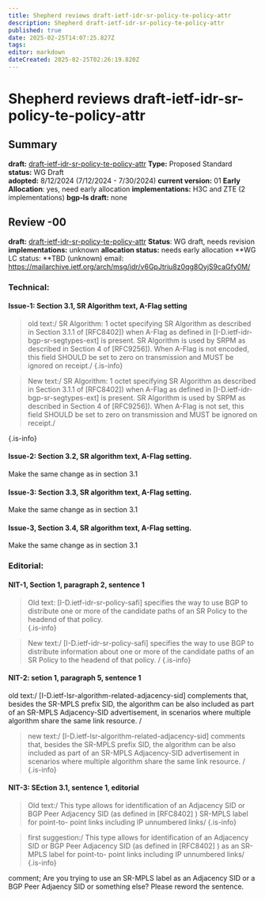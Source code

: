 ```yaml
---
title: Shepherd reviews draft-ietf-idr-sr-policy-te-policy-attr
description: Shepherd draft-ietf-idr-sr-policy-te-policy-attr
published: true
date: 2025-02-25T14:07:25.827Z
tags: 
editor: markdown
dateCreated: 2025-02-25T02:26:19.820Z
---
```


# Shepherd reviews draft-ietf-idr-sr-policy-te-policy-attr


## Summary 
**draft:**  [draft-ietf-idr-sr-policy-te-policy-attr](https://datatracker.ietf.org/doc/html/draft-ietf-idr-sr-policy-te-policy-attr) 
**Type:** Proposed Standard 
**status:** WG Draft  
**adopted:**  8/12/2024 (7/12/2024 - 7/30/2024) 
**current version:** 01
**Early Allocation**: yes, need early allocation 
**implementations:** H3C and ZTE (2 implementations) 
**bgp-ls draft:** none


## Review -00 
**draft:**  [draft-ietf-idr-sr-policy-te-policy-attr](https://datatracker.ietf.org/doc/html/draft-ietf-idr-sr-policy-te-policy-attr)
**Status**: WG draft, needs revision 
**implementations:** unknown 
**allocation status:** needs early allocation 
**WG LC status: **TBD (unknown)
email: https://mailarchive.ietf.org/arch/msg/idr/v6GpJtriu8z0qg8OyjS9caGfy0M/



### Technical: 
#### Issue-1: Section 3.1, SR Algorithm text, A-Flag setting 

> old text:/
>    SR Algorithm: 1 octet specifying SR Algorithm as described in
>    Section 3.1.1 of [RFC8402]) when A-Flag as defined in
>    [I-D.ietf-idr-bgp-sr-segtypes-ext] is present.  SR Algorithm is used
>    by SRPM as described in Section 4 of [RFC9256]).  When A-Flag is not
>    encoded, this field SHOULD be set to zero on transmission and MUST be
>    ignored on receipt./
{.is-info}

>  New text:/ 
>    SR Algorithm: 1 octet specifying SR Algorithm as described in
>    Section 3.1.1 of [RFC8402]) when A-Flag as defined in
>    [I-D.ietf-idr-bgp-sr-segtypes-ext] is present.  SR Algorithm is used
>    by SRPM as described in Section 4 of [RFC9256]).  When A-Flag is not
>    set, this field SHOULD be set to zero on transmission and MUST be
>    ignored on receipt./
>   
{.is-info}

#### Issue-2: Section 3.2, SR algorithm text, A-Flag setting. 

Make the same change as in section 3.1 

#### Issue-3: Section 3.3, SR algorithm text, A-Flag setting. 

Make the same change as in section 3.1 

#### Issue-3, Section 3.4, SR algorithm text, A-Flag setting. 

Make the same change as in section 3.1 


### Editorial: 

#### NIT-1, Section 1, paragraph 2, sentence 1

> Old text: 
>   [I-D.ietf-idr-sr-policy-safi] specifies the way to use BGP to
>    distribute one or more of the candidate paths of an SR Policy to the
>    headend of that policy.   
{.is-info}

   
> New text:/
>   [I-D.ietf-idr-sr-policy-safi] specifies the way to use BGP to
>    distribute information about one or more of the candidate paths of an SR Policy to the
>    headend of that policy. / 
{.is-info}

   
   
#### NIT-2: setion 1, paragraph 5, sentence 1
old text:/
 [I-D.ietf-lsr-algorithm-related-adjacency-sid] complements that,
   besides the SR-MPLS prefix SID, the algorithm can be also included as
   part of an SR-MPLS Adjacency-SID advertisement, in scenarios where
   multiple algorithm share the same link resource. /
   
> new text:/
>  [I-D.ietf-lsr-algorithm-related-adjacency-sid] comments that,
>    besides the SR-MPLS prefix SID, the algorithm can be also included as
>    part of an SR-MPLS Adjacency-SID advertisement in scenarios where
>    multiple algorithm share the same link resource. /
{.is-info}

   
 
#### NIT-3: SEction 3.1, sentence 1, editorial
 
>  Old text:/
>     This type allows for identification of an Adjacency SID or BGP Peer
>    Adjacency SID (as defined in [RFC8402] ) SR-MPLS label for point-to-
>    point links including IP unnumbered links/
{.is-info}

>    
>  first suggestion:/
>      This type allows for identification of an Adjacency SID or BGP Peer
>    Adjacency SID (as defined in [RFC8402] ) as an SR-MPLS label for point-to-
>    point links including IP unnumbered links/
{.is-info}

   
   comment; Are you trying to use an SR-MPLS label as an Adjacency SID or 
   a BGP Peer Adjaency SID or something else?  Please reword the sentence. 
   
  
